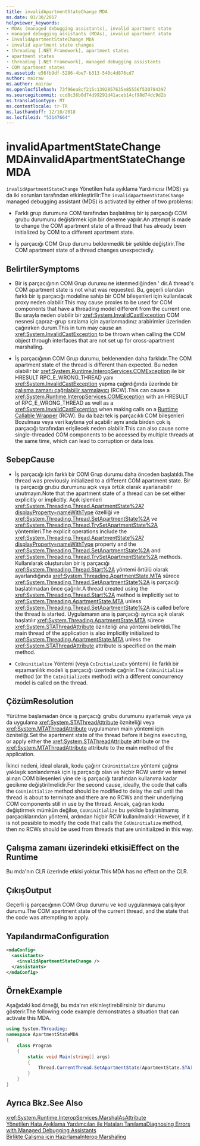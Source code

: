 ```yaml
---
title: invalidApartmentStateChange MDA
ms.date: 03/30/2017
helpviewer_keywords:
- MDAs (managed debugging assistants), invalid apartment state
- managed debugging assistants (MDAs), invalid apartment state
- InvalidApartmentStateChange MDA
- invalid apartment state changes
- threading [.NET Framework], apartment states
- apartment states
- threading [.NET Framework], managed debugging assistants
- COM apartment states
ms.assetid: e56fb9df-5286-4be7-b313-540c4d876cd7
author: mairaw
ms.author: mairaw
ms.openlocfilehash: 73f96ea8cf215c1392857635e85556f530784397
ms.sourcegitcommit: ccd8c36b0d74d99291d41aceb14cf98d74dc9d2b
ms.translationtype: MT
ms.contentlocale: tr-TR
ms.lasthandoff: 12/10/2018
ms.locfileid: "53147664"
---
```

# <a name="invalidapartmentstatechange-mda"></a><span data-ttu-id="f772a-102">invalidApartmentStateChange MDA</span><span class="sxs-lookup"><span data-stu-id="f772a-102">invalidApartmentStateChange MDA</span></span>
<span data-ttu-id="f772a-103">`invalidApartmentStateChange` Yönetilen hata ayıklama Yardımcısı (MDS) ya da iki sorunları tarafından etkinleştirilir:</span><span class="sxs-lookup"><span data-stu-id="f772a-103">The `invalidApartmentStateChange` managed debugging assistant (MDS) is activated by either of two problems:</span></span>  
  
-   <span data-ttu-id="f772a-104">Farklı grup durumuna COM tarafından başlatılmış bir iş parçacığı COM grubu durumunu değiştirmek için bir deneme yapılır.</span><span class="sxs-lookup"><span data-stu-id="f772a-104">An attempt is made to change the COM apartment state of a thread that has already been initialized by COM to a different apartment state.</span></span>  
  
-   <span data-ttu-id="f772a-105">İş parçacığı COM Grup durumu beklenmedik bir şekilde değiştirir.</span><span class="sxs-lookup"><span data-stu-id="f772a-105">The COM apartment state of a thread changes unexpectedly.</span></span>  
  
## <a name="symptoms"></a><span data-ttu-id="f772a-106">Belirtiler</span><span class="sxs-lookup"><span data-stu-id="f772a-106">Symptoms</span></span>  
  
-   <span data-ttu-id="f772a-107">Bir iş parçacığının COM Grup durumu ne istenmediğinden ' dir.</span><span class="sxs-lookup"><span data-stu-id="f772a-107">A thread's COM apartment state is not what was requested.</span></span> <span data-ttu-id="f772a-108">Bu, geçerli olandan farklı bir iş parçacığı modeline sahip bir COM bileşenleri için kullanılacak proxy neden olabilir.</span><span class="sxs-lookup"><span data-stu-id="f772a-108">This may cause proxies to be used for COM components that have a threading model different from the current one.</span></span> <span data-ttu-id="f772a-109">Bu sırayla neden olabilir bir <xref:System.InvalidCastException> COM nesnesi çapraz-grup sıralama için ayarlanmadınız arabirimler üzerinden çağırırken durum.</span><span class="sxs-lookup"><span data-stu-id="f772a-109">This in turn may cause an <xref:System.InvalidCastException> to be thrown when calling the COM object through interfaces that are not set up for cross-apartment marshaling.</span></span>  
  
-   <span data-ttu-id="f772a-110">İş parçacığının COM Grup durumu, beklenenden daha farklıdır.</span><span class="sxs-lookup"><span data-stu-id="f772a-110">The COM apartment state of the thread is different than expected.</span></span> <span data-ttu-id="f772a-111">Bu neden olabilir bir <xref:System.Runtime.InteropServices.COMException> ile bir HRESULT RPC_E_WRONG_THREAD yanı <xref:System.InvalidCastException> yapma çağırdığında üzerinde bir [çalışma zamanı çağrılabilir sarmalayıcı](../../../docs/framework/interop/runtime-callable-wrapper.md) (RCW).</span><span class="sxs-lookup"><span data-stu-id="f772a-111">This can cause a <xref:System.Runtime.InteropServices.COMException> with an HRESULT of RPC_E_WRONG_THREAD as well as a <xref:System.InvalidCastException> when making calls on a [Runtime Callable Wrapper](../../../docs/framework/interop/runtime-callable-wrapper.md) (RCW).</span></span> <span data-ttu-id="f772a-112">Bu da bazı tek iş parçacıklı COM bileşenleri Bozulması veya veri kaybına yol açabilir aynı anda birden çok iş parçacığı tarafından erişilecek neden olabilir.</span><span class="sxs-lookup"><span data-stu-id="f772a-112">This can also cause some single-threaded COM components to be accessed by multiple threads at the same time, which can lead to corruption or data loss.</span></span>  
  
## <a name="cause"></a><span data-ttu-id="f772a-113">Sebep</span><span class="sxs-lookup"><span data-stu-id="f772a-113">Cause</span></span>  
  
-   <span data-ttu-id="f772a-114">İş parçacığı için farklı bir COM Grup durumu daha önceden başlatıldı.</span><span class="sxs-lookup"><span data-stu-id="f772a-114">The thread was previously initialized to a different COM apartment state.</span></span> <span data-ttu-id="f772a-115">Bir iş parçacığı grubu durumunu açık veya örtük olarak ayarlanabilir unutmayın.</span><span class="sxs-lookup"><span data-stu-id="f772a-115">Note that the apartment state of a thread can be set either explicitly or implicitly.</span></span> <span data-ttu-id="f772a-116">Açık işlemleri <xref:System.Threading.Thread.ApartmentState%2A?displayProperty=nameWithType> özelliği ve <xref:System.Threading.Thread.SetApartmentState%2A> ve <xref:System.Threading.Thread.TrySetApartmentState%2A> yöntemleri.</span><span class="sxs-lookup"><span data-stu-id="f772a-116">The explicit operations include the <xref:System.Threading.Thread.ApartmentState%2A?displayProperty=nameWithType> property and the <xref:System.Threading.Thread.SetApartmentState%2A> and <xref:System.Threading.Thread.TrySetApartmentState%2A> methods.</span></span> <span data-ttu-id="f772a-117">Kullanılarak oluşturulan bir iş parçacığı <xref:System.Threading.Thread.Start%2A> yöntemi örtülü olarak ayarlandığında <xref:System.Threading.ApartmentState.MTA> sürece <xref:System.Threading.Thread.SetApartmentState%2A> iş parçacığı başlatılmadan önce çağrılır.</span><span class="sxs-lookup"><span data-stu-id="f772a-117">A thread created using the <xref:System.Threading.Thread.Start%2A> method is implicitly set to <xref:System.Threading.ApartmentState.MTA> unless <xref:System.Threading.Thread.SetApartmentState%2A> is called before the thread is started.</span></span> <span data-ttu-id="f772a-118">Uygulamanın ana iş parçacığı ayrıca açık olarak başlatılır <xref:System.Threading.ApartmentState.MTA> sürece <xref:System.STAThreadAttribute> özniteliği ana yöntemi belirtildi.</span><span class="sxs-lookup"><span data-stu-id="f772a-118">The main thread of the application is also implicitly initialized to <xref:System.Threading.ApartmentState.MTA> unless the <xref:System.STAThreadAttribute> attribute is specified on the main method.</span></span>  
  
-   <span data-ttu-id="f772a-119">`CoUninitialize` Yöntemi (veya `CoInitializeEx` yöntemi) ile farklı bir eşzamanlılık modeli iş parçacığı üzerinde çağrılır.</span><span class="sxs-lookup"><span data-stu-id="f772a-119">The `CoUninitialize` method (or the `CoInitializeEx` method) with a different concurrency model is called on the thread.</span></span>  
  
## <a name="resolution"></a><span data-ttu-id="f772a-120">Çözüm</span><span class="sxs-lookup"><span data-stu-id="f772a-120">Resolution</span></span>  
 <span data-ttu-id="f772a-121">Yürütme başlamadan önce iş parçacığı grubu durumunu ayarlamak veya ya da uygulama <xref:System.STAThreadAttribute> özniteliği veya <xref:System.MTAThreadAttribute> uygulamanın main yöntemi için özniteliği.</span><span class="sxs-lookup"><span data-stu-id="f772a-121">Set the apartment state of the thread before it begins executing, or apply either the <xref:System.STAThreadAttribute> attribute or the <xref:System.MTAThreadAttribute> attribute to the main method of the application.</span></span>  
  
 <span data-ttu-id="f772a-122">İkinci nedeni, ideal olarak, kodu çağırır `CoUninitialize` yöntemi çağrısı yaklaşık sonlandırmak için iş parçacığı olan ve hiçbir RCW vardır ve temel alınan COM bileşenleri yine de iş parçacığı tarafından kullanıma kadar gecikme değiştirilmelidir.</span><span class="sxs-lookup"><span data-stu-id="f772a-122">For the second cause, ideally, the code that calls the `CoUninitialize` method should be modified to delay the call until the thread is about to terminate and there are no RCWs and their underlying COM components still in use by the thread.</span></span> <span data-ttu-id="f772a-123">Ancak, çağıran kodu değiştirmek mümkün değilse, `CoUninitialize` bu şekilde başlatılmamış parçacıklarından yöntemi, ardından hiçbir RCW kullanılmalıdır.</span><span class="sxs-lookup"><span data-stu-id="f772a-123">However, if it is not possible to modify the code that calls the `CoUninitialize` method, then no RCWs should be used from threads that are uninitialized in this way.</span></span>  
  
## <a name="effect-on-the-runtime"></a><span data-ttu-id="f772a-124">Çalışma zamanı üzerindeki etkisi</span><span class="sxs-lookup"><span data-stu-id="f772a-124">Effect on the Runtime</span></span>  
 <span data-ttu-id="f772a-125">Bu mda'nın CLR üzerinde etkisi yoktur.</span><span class="sxs-lookup"><span data-stu-id="f772a-125">This MDA has no effect on the CLR.</span></span>  
  
## <a name="output"></a><span data-ttu-id="f772a-126">Çıkış</span><span class="sxs-lookup"><span data-stu-id="f772a-126">Output</span></span>  
 <span data-ttu-id="f772a-127">Geçerli iş parçacığının COM Grup durumu ve kod uygulanmaya çalışılıyor durumu.</span><span class="sxs-lookup"><span data-stu-id="f772a-127">The COM apartment state of the current thread, and the state that the code was attempting to apply.</span></span>  
  
## <a name="configuration"></a><span data-ttu-id="f772a-128">Yapılandırma</span><span class="sxs-lookup"><span data-stu-id="f772a-128">Configuration</span></span>  
  
```xml  
<mdaConfig>  
  <assistants>  
    <invalidApartmentStateChange />  
  </assistants>  
</mdaConfig>  
```  
  
## <a name="example"></a><span data-ttu-id="f772a-129">Örnek</span><span class="sxs-lookup"><span data-stu-id="f772a-129">Example</span></span>  
 <span data-ttu-id="f772a-130">Aşağıdaki kod örneği, bu mda'nın etkinleştirebilirsiniz bir durumu gösterir.</span><span class="sxs-lookup"><span data-stu-id="f772a-130">The following code example demonstrates a situation that can activate this MDA.</span></span>  
  
```csharp
using System.Threading;  
namespace ApartmentStateMDA  
{  
    class Program  
    {  
        static void Main(string[] args)  
        {  
            Thread.CurrentThread.SetApartmentState(ApartmentState.STA);  
        }  
    }  
}  
```  
  
## <a name="see-also"></a><span data-ttu-id="f772a-131">Ayrıca Bkz.</span><span class="sxs-lookup"><span data-stu-id="f772a-131">See Also</span></span>  
 <xref:System.Runtime.InteropServices.MarshalAsAttribute>  
 [<span data-ttu-id="f772a-132">Yönetilen Hata Ayıklama Yardımcıları ile Hataları Tanılama</span><span class="sxs-lookup"><span data-stu-id="f772a-132">Diagnosing Errors with Managed Debugging Assistants</span></span>](../../../docs/framework/debug-trace-profile/diagnosing-errors-with-managed-debugging-assistants.md)  
 [<span data-ttu-id="f772a-133">Birlikte Çalışma için Hazırlama</span><span class="sxs-lookup"><span data-stu-id="f772a-133">Interop Marshaling</span></span>](../../../docs/framework/interop/interop-marshaling.md)
